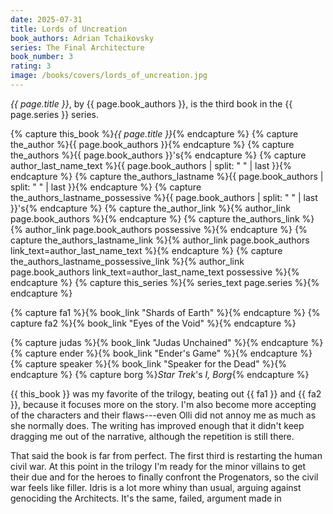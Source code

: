 ```yaml
---
date: 2025-07-31
title: Lords of Uncreation
book_authors: Adrian Tchaikovsky
series: The Final Architecture
book_number: 3
rating: 3
image: /books/covers/lords_of_uncreation.jpg
---
```


<cite class="book-title">{{ page.title }}</cite>, by <span
class="author-name">{{ page.book_authors }}</span>, is the third book in the
<span class="book-series">{{ page.series }}</span> series.

{% capture this_book %}<cite class="book-title">{{ page.title }}</cite>{% endcapture %}
{% capture the_author %}<span class="author-name">{{ page.book_authors }}</span>{% endcapture %}
{% capture the_authors %}<span class="author-name">{{ page.book_authors }}</span>'s{% endcapture %}
{% capture author_last_name_text %}{{ page.book_authors | split: " " | last }}{% endcapture %}
{% capture the_authors_lastname %}<span class="author-name">{{ page.book_authors | split: " " | last }}</span>{% endcapture %}
{% capture the_authors_lastname_possessive %}<span class="author-name">{{ page.book_authors | split: " " | last }}</span>'s{% endcapture %}
{% capture the_author_link %}{% author_link page.book_authors %}{% endcapture %}
{% capture the_authors_link %}{% author_link page.book_authors possessive %}{% endcapture %}
{% capture the_authors_lastname_link %}{% author_link page.book_authors link_text=author_last_name_text %}{% endcapture %}
{% capture the_authors_lastname_possessive_link %}{% author_link page.book_authors link_text=author_last_name_text possessive %}{% endcapture %}
{% capture this_series %}{% series_text page.series %}{% endcapture %}

{% capture fa1 %}{% book_link "Shards of Earth" %}{% endcapture %}
{% capture fa2 %}{% book_link "Eyes of the Void" %}{% endcapture %}

{% capture judas %}{% book_link "Judas Unchained" %}{% endcapture %}
{% capture ender %}{% book_link "Ender's Game" %}{% endcapture %}
{% capture speaker %}{% book_link "Speaker for the Dead" %}{% endcapture %}
{% capture borg %}<cite class="tv-show-title">Star Trek</cite>'s <cite class="tv-show-title">I, Borg</cite>{% endcapture %}

{{ this_book }} was my favorite of the trilogy, beating out {{ fa1 }} and {{
fa2 }}, because it focuses more on the story. I'm also become more accepting
of the characters and their flaws---even Olli did not annoy me as much as she
normally does. The writing has improved enough that it didn't keep dragging me
out of the narrative, although the repetition is still there.

That said the book is far from perfect. The first third is restarting the
human civil war. At this point in the trilogy I'm ready for the minor villains
to get their due and for the heroes to finally confront the Progenators, so
the civil war feels like filler. Idris is a lot more whiny than usual, arguing
against genociding the Architects. It's the same, failed, argument made in 
